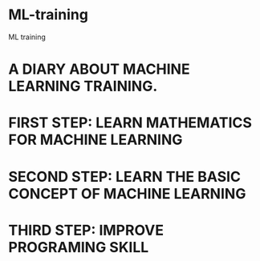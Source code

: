 # ML-training
ML training

# A DIARY ABOUT MACHINE LEARNING TRAINING.
# FIRST STEP: LEARN MATHEMATICS FOR MACHINE LEARNING
# SECOND STEP: LEARN THE BASIC CONCEPT OF MACHINE LEARNING
# THIRD STEP: IMPROVE PROGRAMING SKILL
